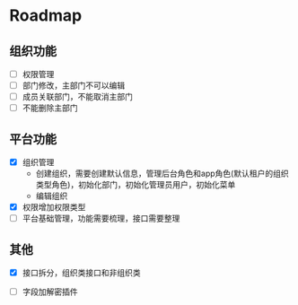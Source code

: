 # Roadmap

## 组织功能
 - [ ] 权限管理
 - [ ] 部门修改，主部门不可以编辑
 - [ ] 成员关联部门，不能取消主部门
 - [ ] 不能删除主部门

## 平台功能
 - [x] 组织管理
   - 创建组织，需要创建默认信息，管理后台角色和app角色(默认租户的组织类型角色)，初始化部门，初始化管理员用户，初始化菜单
   - 编辑组织
 - [x] 权限增加权限类型
 - [ ] 平台基础管理，功能需要梳理，接口需要整理

## 其他
 - [x] 接口拆分，组织类接口和非组织类
 - [ ] 字段加解密插件

